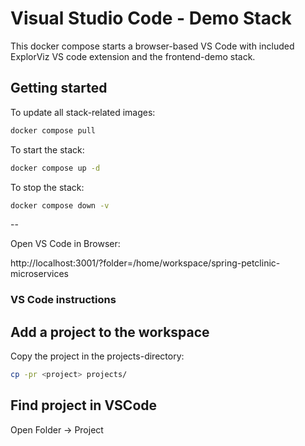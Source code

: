 # Visual Studio Code - Demo Stack

This docker compose starts a browser-based VS Code with included ExplorViz VS code extension and the frontend-demo stack.

## Getting started

To update all stack-related images:

```sh
docker compose pull
```

To start the stack:

```sh
docker compose up -d
```

To stop the stack:

```sh
docker compose down -v
```

--

Open VS Code in Browser:

http://localhost:3001/?folder=/home/workspace/spring-petclinic-microservices

### VS Code instructions

## Add a project to the workspace

Copy the project in the projects-directory:

```sh
cp -pr <project> projects/
```

## Find project in VSCode

Open Folder -> Project
